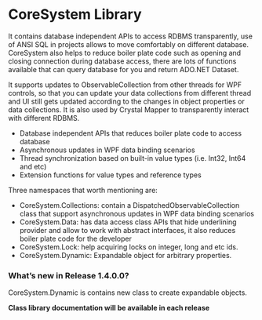 # CoreSystem Library #
It contains database independent APIs to access RDBMS transparently, use of ANSI SQL in projects allows to move comfortably on different database. CoreSystem also helps to reduce boiler plate code such as opening and closing connection during database access, there are lots of functions available that can query database for you and return ADO.NET Dataset. 

It supports updates to ObservableCollection from other threads for WPF controls, so that you can update your data collections from different thread and UI still gets updated according to the changes in object properties or data collections. It is also used by Crystal Mapper to transparently interact with different RDBMS.

* Database independent APIs that reduces boiler plate code to access database
* Asynchronous updates in WPF data binding scenarios
* Thread synchronization based on built-in value types (i.e. Int32, Int64 and etc)
* Extension functions for value types and reference types

Three namespaces that worth mentioning are:

* CoreSystem.Collections: contain a DispatchedObservableCollection class that support asynchronous updates in WPF data binding scenarios
* CoreSystem.Data: has data access class APIs that hide underlining provider and allow to work with abstract interfaces, it also reduces boiler plate code for the developer
* CoreSystem.Lock: help acquiring locks on integer, long and etc ids.
* CoreSystem.Dynamic: Expandable object for arbitrary properties.
 

### What’s new in Release 1.4.0.0? ###

CoreSystem.Dynamic is contains new class to create expandable objects.


**Class library documentation will be available in each release**